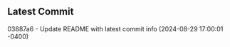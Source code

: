 
## Latest Commit
03887a6 - Update README with latest commit info (2024-08-29 17:00:01 -0400) <Yunxi-Zhou>
